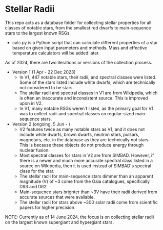 ##
# Stellar Radii
This repo acts as a database folder for collecting stellar properties for all classes of notable stars, from the smallest red dwarfs to main-sequence stars to the largest known RSGs. 
- calc.py is a Python script that can calculate different properties of a star based on given input parameters and methods. Mass and effective temperature calculators will be added later.

As of 2024, there are two iterations or versions of the collection process.
- Version 1 (1 Apr - 22 Dec 2023)
  - In V1, 447 notable stars, their radii, and spectral classes were listed. Some of the stars listed include white dwarfs, which are technically not considered to be stars.
  - The stellar radii and spectral classes in V1 are from Wikipedia, which is often an inaccurate and inconsistent source. This is improved upon in V2.
  - In V1, many notable RSGs weren't listed, as the primary goal for V1 was to collect radii and spectral classes on regular-sized main-sequence stars.
- Version 2 (ongoing, 5 Jun - )
  - V2 features twice as many notable stars as V1, and it does not include white dwarfs, brown dwarfs, neutron stars, pulsars, magnetars, etc. in the database as they are technically not stars. This is because these objects do not produce energy through nuclear fusion.
  - Most spectral classes for stars in V2 are from SIMBAD. However, if there is a newer and much more accurate spectral class listed in a source on Wikipedia, then it is used instead of SIMBAD's spectral class for the star.
  - The stellar radii for main-sequence stars dimmer than an apparent magnitude (V) of ~3 come from the Gaia catalogues, specifically DR3 and DR2.
  - Main-sequence stars brighter than ~3V have their radii derived from accurate sources that were available.
  - The stellar radii for stars above ~300 solar radii come from scientific papers for higher precision.

NOTE: Currently as of 14 June 2024, the focus is on collecting stellar radii on the largest known supergiant and hypergiant stars.
